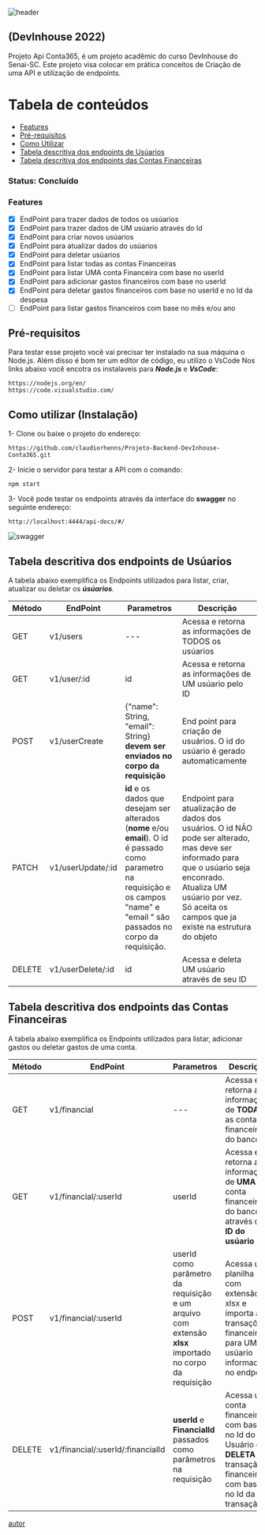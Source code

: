 ![header](https://advertorial-pages.s3.us-west-1.amazonaws.com/listicle/header.jpg)
## (DevInhouse 2022)

Projeto Api Conta365, é um projeto acadêmic do curso DevInhouse do Senai-SC.
Este projeto visa colocar em prática conceitos de Criação de uma API e utilização de endpoints.

Tabela de conteúdos
=================
   * [Features](#Status)
   * [Pré-requisitos](#tabela-de-conteudo)
   * [Como Utilizar](#instalacao)
   * [Tabela descritiva dos endpoints de Usúarios](#como-usar)
   * [ Tabela descritiva dos endpoints das Contas Financeiras](#testes)
   


### Status: Concluído

### Features

- [x] EndPoint para trazer dados de todos os usúarios
- [x] EndPoint para trazer dados de UM usúario através do Id
- [x] EndPoint para criar novos usúarios
- [x] EndPoint para atualizar dados do usúarios
- [x] EndPoint para deletar usúarios
- [x] EndPoint para listar todas as contas Financeiras
- [x] EndPoint para listar UMA conta Financeira com base no userId
- [x] EndPoint para adicionar gastos financeiros com base no userId
- [x] EndPoint para deletar gastos financeiros com base no userId e no Id da despesa
- [ ] EndPoint para listar gastos financeiros com base no mês e/ou ano

## Pré-requisitos

Para testar esse projeto você vai precisar ter instalado na sua máquina o Node.js.
Além disso é bom ter um editor de código, eu utilizo o VsCode
Nos links abaixo você encotra os instalaveis para **_Node.js_** e **_VsCode_**:

~~~~
https://nodejs.org/en/
https://code.visualstudio.com/
~~~~

## Como utilizar (Instalação)

1- Clone ou baixe o projeto do endereço:
~~~~
https://github.com/claudiorhenns/Projeto-Backend-DevInhouse-Conta365.git
~~~~

2- Inicie o servidor para testar a API com o comando:

~~~
npm start
~~~

3- Você pode testar os endpoints através da interface do **swagger** no seguinte endereço:

~~~~
http://localhost:4444/api-docs/#/
~~~~
![swagger](https://advertorial-pages.s3.us-west-1.amazonaws.com/listicle/swagger.jpg)

## Tabela descritiva dos endpoints de Usúarios

A tabela abaixo exemplifica os Endpoints utilizados para listar, criar, atualizar ou deletar os **_úsúarios_**.

| Método | EndPoint | Parametros | Descrição |
|--|--|--|--|
| GET | v1/users | --- | Acessa e retorna as informações de TODOS os usúarios |
| GET | v1/user/:id | id |Acessa e retorna as informações de UM usúario pelo ID|
| POST | v1/userCreate | {"name": String, "email": String} **devem ser enviados no corpo da requisição**|End point para criação de usuários. O id do usúario é gerado automaticamente|
|PATCH | v1/userUpdate/:id| **id** e os dados que desejam ser alterados (**nome** e/ou **email**). O id é passado como parametro na requisição e os campos "name" e "email " são passados no corpo da requisição.| Endpoint para atualização de dados dos usuários. O id NÃO pode ser alterado, mas deve ser informado para que o usúario seja enconrado. Atualiza UM usúario por vez. Só aceita os campos que ja existe na estrutura do objeto|
|DELETE| v1/userDelete/:id | id | Acessa e deleta UM usúario através de seu ID|


## Tabela descritiva dos endpoints das Contas Financeiras

A tabela abaixo exemplifica os Endpoints utilizados para listar, adicionar gastos ou deletar gastos de uma conta.

| Método | EndPoint | Parametros | Descrição |
|--|--|--|--|
| GET | v1/financial | --- | Acessa e retorna as informações de **TODAS** as contas financeiras do banco |
| GET | v1/financial/:userId | userId |Acessa e retorna as informações de **UMA** conta financeira do banco através do **ID do usúario**|
| POST | v1/financial/:userId | userId como parâmetro da requisição e um arquivo com extensão **xlsx** importado no corpo da requisição|Acessa uma planilha com extensão xlsx e importa as transações financeiras para UM usúario informado no endpoint|
|DELETE| v1/financial/:userId/:financialId | **userId** e **FinancialId** passados como parâmetros na requisição | Acessa uma conta financeira com base no Id do Usuário e **DELETA** a transação financeira com base no Id da transação|

[autor](https://advertorial-pages.s3.us-west-1.amazonaws.com/listicle/footer.jpg)


